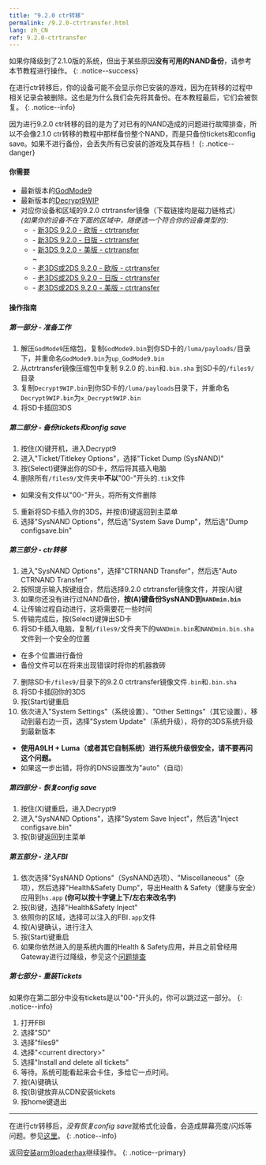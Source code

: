 ```yaml
---
title: "9.2.0 ctr转移"
permalink: /9.2.0-ctrtransfer.html
lang: zh_CN
ref: 9.2.0-ctrtransfer
---
```


如果你降级到了2.1.0版的系统，但出于某些原因**没有可用的NAND备份**，请参考本节教程进行操作。
{: .notice--success}

在进行ctr转移后，你的设备可能不会显示你已安装的游戏，因为在转移的过程中相关记录会被删除。这也是为什么我们会先将其备份。在本教程最后，它们会被恢复。
{: .notice--info}

因为进行9.2.0 ctr转移的目的是为了对已有的NAND造成的问题进行故障排查，所以不会像2.1.0 ctr转移的教程中那样备份整个NAND，而是只备份tickets和config save。如果不进行备份，会丢失所有已安装的游戏及其存档！
{: .notice--danger}

#### 你需要

* 最新版本的[GodMode9](https://github.com/d0k3/GodMode9/releases/)
* 最新版本的[Decrypt9WIP](https://github.com/d0k3/Decrypt9WIP/releases/latest)
* 对应你设备和区域的9.2.0 ctrtransfer镜像（下载链接均是磁力链格式）     
*(如果你的设备不在下面的区域中，随便选一个符合你的设备类型的)*:
  +    <i class="fa fa-magnet" aria-hidden="true" title="这个下载链接是磁力链格式的。请使用BT种子客户端进行下载。"></i> - [新3DS 9.2.0 - 欧版 - ctrtransfer](magnet:?xt=urn:btih:fed7bfeec0e52b42a77467cfb6ffd3e9dd2d5a70&dn=9.2.0-20E%5Fctrtransfer%5Fn3ds.zip&tr=udp%3A%2F%2Ftracker.coppersurfer.tk%3A6969%2Fannounce&tr=udp%3A%2F%2Ftracker.opentrackr.org%3A1337%2Fannounce&tr=http%3A%2F%2Ftracker.opentrackr.org%3A1337%2Fannounce&tr=udp%3A%2F%2Fzer0day.ch%3A1337%2Fannounce&tr=udp%3A%2F%2Ftracker.leechers-paradise.org%3A6969%2Fannounce&tr=http%3A%2F%2Fexplodie.org%3A6969%2Fannounce&tr=udp%3A%2F%2Fexplodie.org%3A6969%2Fannounce&tr=udp%3A%2F%2F9.rarbg.com%3A2710%2Fannounce&tr=udp%3A%2F%2Fp4p.arenabg.com%3A1337%2Fannounce&tr=http%3A%2F%2Fp4p.arenabg.com%3A1337%2Fannounce&tr=udp%3A%2F%2Ftracker.aletorrenty.pl%3A2710%2Fannounce&tr=http%3A%2F%2Ftracker.aletorrenty.pl%3A2710%2Fannounce&tr=http%3A%2F%2Ftracker1.wasabii.com.tw%3A6969%2Fannounce&tr=http%3A%2F%2Ftracker.baravik.org%3A6970%2Fannounce&tr=http%3A%2F%2Ftracker.tfile.me%2Fannounce&tr=udp%3A%2F%2Ftorrent.gresille.org%3A80%2Fannounce&tr=http%3A%2F%2Ftorrent.gresille.org%2Fannounce&tr=udp%3A%2F%2Ftracker.yoshi210.com%3A6969%2Fannounce&tr=udp%3A%2F%2Ftracker.tiny-vps.com%3A6969%2Fannounce&tr=udp%3A%2F%2Ftracker.filetracker.pl%3A8089%2Fannounce)   
  +    <i class="fa fa-magnet" aria-hidden="true" title="这个下载链接是磁力链格式的。请使用BT种子客户端进行下载。"></i> - [新3DS 9.2.0 - 日版 - ctrtransfer](magnet:?xt=urn:btih:b22d67fd02b3b0e30ac991e451db0f2d32e7beca&dn=9.2.0-20J%5Fctrtransfer%5Fn3ds.zip&tr=udp%3A%2F%2Ftracker.coppersurfer.tk%3A6969%2Fannounce&tr=udp%3A%2F%2Ftracker.opentrackr.org%3A1337%2Fannounce&tr=http%3A%2F%2Ftracker.opentrackr.org%3A1337%2Fannounce&tr=udp%3A%2F%2Fzer0day.ch%3A1337%2Fannounce&tr=udp%3A%2F%2Ftracker.leechers-paradise.org%3A6969%2Fannounce&tr=http%3A%2F%2Fexplodie.org%3A6969%2Fannounce&tr=udp%3A%2F%2Fexplodie.org%3A6969%2Fannounce&tr=udp%3A%2F%2F9.rarbg.com%3A2710%2Fannounce&tr=udp%3A%2F%2Fp4p.arenabg.com%3A1337%2Fannounce&tr=http%3A%2F%2Fp4p.arenabg.com%3A1337%2Fannounce&tr=udp%3A%2F%2Ftracker.aletorrenty.pl%3A2710%2Fannounce&tr=http%3A%2F%2Ftracker.aletorrenty.pl%3A2710%2Fannounce&tr=http%3A%2F%2Ftracker1.wasabii.com.tw%3A6969%2Fannounce&tr=http%3A%2F%2Ftracker.baravik.org%3A6970%2Fannounce&tr=http%3A%2F%2Ftracker.tfile.me%2Fannounce&tr=udp%3A%2F%2Ftorrent.gresille.org%3A80%2Fannounce&tr=http%3A%2F%2Ftorrent.gresille.org%2Fannounce&tr=udp%3A%2F%2Ftracker.yoshi210.com%3A6969%2Fannounce&tr=udp%3A%2F%2Ftracker.tiny-vps.com%3A6969%2Fannounce&tr=udp%3A%2F%2Ftracker.filetracker.pl%3A8089%2Fannounce)     
  +    <i class="fa fa-magnet" aria-hidden="true" title="这个下载链接是磁力链格式的。请使用BT种子客户端进行下载。"></i> - [新3DS 9.2.0 - 美版 - ctrtransfer](magnet:?xt=urn:btih:985d47442dc470d1b9f908256bed041c63885f60&dn=9.2.0-20U%5Fctrtransfer%5Fn3ds.zip&tr=udp%3A%2F%2Ftracker.coppersurfer.tk%3A6969%2Fannounce&tr=udp%3A%2F%2Ftracker.opentrackr.org%3A1337%2Fannounce&tr=http%3A%2F%2Ftracker.opentrackr.org%3A1337%2Fannounce&tr=udp%3A%2F%2Fzer0day.ch%3A1337%2Fannounce&tr=udp%3A%2F%2Ftracker.leechers-paradise.org%3A6969%2Fannounce&tr=http%3A%2F%2Fexplodie.org%3A6969%2Fannounce&tr=udp%3A%2F%2Fexplodie.org%3A6969%2Fannounce&tr=udp%3A%2F%2F9.rarbg.com%3A2710%2Fannounce&tr=udp%3A%2F%2Fp4p.arenabg.com%3A1337%2Fannounce&tr=http%3A%2F%2Fp4p.arenabg.com%3A1337%2Fannounce&tr=udp%3A%2F%2Ftracker.aletorrenty.pl%3A2710%2Fannounce&tr=http%3A%2F%2Ftracker.aletorrenty.pl%3A2710%2Fannounce&tr=http%3A%2F%2Ftracker1.wasabii.com.tw%3A6969%2Fannounce&tr=http%3A%2F%2Ftracker.baravik.org%3A6970%2Fannounce&tr=http%3A%2F%2Ftracker.tfile.me%2Fannounce&tr=udp%3A%2F%2Ftorrent.gresille.org%3A80%2Fannounce&tr=http%3A%2F%2Ftorrent.gresille.org%2Fannounce&tr=udp%3A%2F%2Ftracker.yoshi210.com%3A6969%2Fannounce&tr=udp%3A%2F%2Ftracker.tiny-vps.com%3A6969%2Fannounce&tr=udp%3A%2F%2Ftracker.filetracker.pl%3A8089%2Fannounce)    
~
  +    <i class="fa fa-magnet" aria-hidden="true" title="这个下载链接是磁力链格式的。请使用BT种子客户端进行下载。"></i> - [老3DS或2DS 9.2.0 - 欧版 - ctrtransfer](magnet:?xt=urn:btih:8d6142313971b08f92257e7fb1c1d5689e34ed78&dn=9.2.0-20E%5Fctrtransfer%5Fo3ds.zip&tr=udp%3A%2F%2Ftracker.coppersurfer.tk%3A6969%2Fannounce&tr=udp%3A%2F%2Ftracker.opentrackr.org%3A1337%2Fannounce&tr=http%3A%2F%2Ftracker.opentrackr.org%3A1337%2Fannounce&tr=udp%3A%2F%2Fzer0day.ch%3A1337%2Fannounce&tr=udp%3A%2F%2Ftracker.leechers-paradise.org%3A6969%2Fannounce&tr=http%3A%2F%2Fexplodie.org%3A6969%2Fannounce&tr=udp%3A%2F%2Fexplodie.org%3A6969%2Fannounce&tr=udp%3A%2F%2F9.rarbg.com%3A2710%2Fannounce&tr=udp%3A%2F%2Fp4p.arenabg.com%3A1337%2Fannounce&tr=http%3A%2F%2Fp4p.arenabg.com%3A1337%2Fannounce&tr=udp%3A%2F%2Ftracker.aletorrenty.pl%3A2710%2Fannounce&tr=http%3A%2F%2Ftracker.aletorrenty.pl%3A2710%2Fannounce&tr=http%3A%2F%2Ftracker1.wasabii.com.tw%3A6969%2Fannounce&tr=http%3A%2F%2Ftracker.baravik.org%3A6970%2Fannounce&tr=http%3A%2F%2Ftracker.tfile.me%2Fannounce&tr=udp%3A%2F%2Ftorrent.gresille.org%3A80%2Fannounce&tr=http%3A%2F%2Ftorrent.gresille.org%2Fannounce&tr=udp%3A%2F%2Ftracker.yoshi210.com%3A6969%2Fannounce&tr=udp%3A%2F%2Ftracker.tiny-vps.com%3A6969%2Fannounce&tr=udp%3A%2F%2Ftracker.filetracker.pl%3A8089%2Fannounce)     
  +    <i class="fa fa-magnet" aria-hidden="true" title="这个下载链接是磁力链格式的。请使用BT种子客户端进行下载。"></i> - [老3DS或2DS 9.2.0 - 日版 - ctrtransfer](magnet:?xt=urn:btih:24ad2b85e67013ef1f91178dca7ad2e40663b9b2&dn=9.2.0-20J%5Fctrtransfer%5Fo3ds.zip&tr=udp%3A%2F%2Ftracker.coppersurfer.tk%3A6969%2Fannounce&tr=udp%3A%2F%2Ftracker.opentrackr.org%3A1337%2Fannounce&tr=http%3A%2F%2Ftracker.opentrackr.org%3A1337%2Fannounce&tr=udp%3A%2F%2Fzer0day.ch%3A1337%2Fannounce&tr=udp%3A%2F%2Ftracker.leechers-paradise.org%3A6969%2Fannounce&tr=http%3A%2F%2Fexplodie.org%3A6969%2Fannounce&tr=udp%3A%2F%2Fexplodie.org%3A6969%2Fannounce&tr=udp%3A%2F%2F9.rarbg.com%3A2710%2Fannounce&tr=udp%3A%2F%2Fp4p.arenabg.com%3A1337%2Fannounce&tr=http%3A%2F%2Fp4p.arenabg.com%3A1337%2Fannounce&tr=udp%3A%2F%2Ftracker.aletorrenty.pl%3A2710%2Fannounce&tr=http%3A%2F%2Ftracker.aletorrenty.pl%3A2710%2Fannounce&tr=http%3A%2F%2Ftracker1.wasabii.com.tw%3A6969%2Fannounce&tr=http%3A%2F%2Ftracker.baravik.org%3A6970%2Fannounce&tr=http%3A%2F%2Ftracker.tfile.me%2Fannounce&tr=udp%3A%2F%2Ftorrent.gresille.org%3A80%2Fannounce&tr=http%3A%2F%2Ftorrent.gresille.org%2Fannounce&tr=udp%3A%2F%2Ftracker.yoshi210.com%3A6969%2Fannounce&tr=udp%3A%2F%2Ftracker.tiny-vps.com%3A6969%2Fannounce&tr=udp%3A%2F%2Ftracker.filetracker.pl%3A8089%2Fannounce)     
  +    <i class="fa fa-magnet" aria-hidden="true" title="这个下载链接是磁力链格式的。请使用BT种子客户端进行下载。"></i> - [老3DS或2DS 9.2.0 - 美版 - ctrtransfer](magnet:?xt=urn:btih:1dc79a2a0babb45497961888f369423a93135e2b&dn=9.2.0-20U%5Fctrtransfer%5Fo3ds.zip&tr=udp%3A%2F%2Ftracker.coppersurfer.tk%3A6969%2Fannounce&tr=udp%3A%2F%2Ftracker.opentrackr.org%3A1337%2Fannounce&tr=http%3A%2F%2Ftracker.opentrackr.org%3A1337%2Fannounce&tr=udp%3A%2F%2Fzer0day.ch%3A1337%2Fannounce&tr=udp%3A%2F%2Ftracker.leechers-paradise.org%3A6969%2Fannounce&tr=http%3A%2F%2Fexplodie.org%3A6969%2Fannounce&tr=udp%3A%2F%2Fexplodie.org%3A6969%2Fannounce&tr=udp%3A%2F%2F9.rarbg.com%3A2710%2Fannounce&tr=udp%3A%2F%2Fp4p.arenabg.com%3A1337%2Fannounce&tr=http%3A%2F%2Fp4p.arenabg.com%3A1337%2Fannounce&tr=udp%3A%2F%2Ftracker.aletorrenty.pl%3A2710%2Fannounce&tr=http%3A%2F%2Ftracker.aletorrenty.pl%3A2710%2Fannounce&tr=http%3A%2F%2Ftracker1.wasabii.com.tw%3A6969%2Fannounce&tr=http%3A%2F%2Ftracker.baravik.org%3A6970%2Fannounce&tr=http%3A%2F%2Ftracker.tfile.me%2Fannounce&tr=udp%3A%2F%2Ftorrent.gresille.org%3A80%2Fannounce&tr=http%3A%2F%2Ftorrent.gresille.org%2Fannounce&tr=udp%3A%2F%2Ftracker.yoshi210.com%3A6969%2Fannounce&tr=udp%3A%2F%2Ftracker.tiny-vps.com%3A6969%2Fannounce&tr=udp%3A%2F%2Ftracker.filetracker.pl%3A8089%2Fannounce)

#### 操作指南

##### 第一部分 - 准备工作

1. 解压`GodMode9`压缩包，复制`GodMode9.bin`到你SD卡的`/luma/payloads/`目录下，并重命名`GodMode9.bin`为`up_GodMode9.bin`
2. 从ctrtransfer镜像压缩包中复制 9.2.0 的`.bin`和`.bin.sha` 到SD卡的`/files9/`目录
3. 复制`Decrypt9WIP.bin`到你SD卡的`/luma/payloads`目录下，并重命名`Decrypt9WIP.bin`为`x_Decrypt9WIP.bin`
4. 将SD卡插回3DS

##### 第二部分 - 备份tickets和config save

1. 按住(X)键开机，进入Decrypt9
2. 进入"Ticket/Titlekey Options"，选择"Ticket Dump (SysNAND)"
3. 按(Select)键弹出你的SD卡，然后将其插入电脑
4. 删除所有`/files9/`文件夹中**不以**"00-"开头的`.tik`文件
  + 如果没有文件以"00-"开头，将所有文件删除
5. 重新将SD卡插入你的3DS，并按(B)键返回到主菜单
6. 选择"SysNAND Options"，然后选"System Save Dump"，然后选"Dump configsave.bin"

##### 第三部分 - ctr转移

1. 进入"SysNAND Options"，选择"CTRNAND Transfer"，然后选"Auto CTRNAND Transfer"
2. 按照提示输入按键组合，然后选择9.2.0 ctrtransfer镜像文件，并按(A)键
3. 如果你还没有进行过NAND备份，**按(A)键备份SysNAND到`NANDmin.bin`**
4. 让传输过程自动进行，这将需要花一些时间
5. 传输完成后，按(Select)键弹出SD卡
6. 将SD卡插入电脑，复制`/files9/`文件夹下的`NANDmin.bin`和`NANDmin.bin.sha`文件到一个安全的位置
  + 在多个位置进行备份
  + 备份文件可以在将来出现错误时将你的机器救砖
7. 删除SD卡`/files9/`目录下的9.2.0 ctrtransfer镜像文件`.bin`和`.bin.sha`
8. 将SD卡插回你的3DS
9. 按(Start)键重启
10. 依次进入"System Settings"（系统设置）、"Other Settings"（其它设置），移动到最右边一页，选择"System Update"（系统升级），将你的3DS系统升级到最新版本
  + **使用A9LH + Luma（或者其它自制系统）进行系统升级很安全，请不要再问这个问题。**
  + 如果这一步出错，将你的DNS设置改为"auto"（自动）

##### 第四部分 - 恢复config save

1. 按住(X)键重启，进入Decrypt9
2. 进入"SysNAND Options"，选择"System Save Inject"，然后选"Inject configsave.bin"
3. 按(B)键返回到主菜单

##### 第五部分 - 注入FBI

1. 依次选择"SysNAND Options"（SysNAND选项）、"Miscellaneous"（杂项），然后选择"Health&Safety Dump"，导出Health & Safety（健康与安全）应用到`hs.app` **(你可以按十字键上下/左右来改名字)**
2. 按(B)键，选择"Health&Safety Inject"
3. 依照你的区域，选择可以注入的FBI`.app`文件
4. 按(A)键确认，进行注入
5. 按(Start)键重启
6. 如果你依然进入的是系统内置的Health & Safety应用，并且之前曾经用Gateway进行过降级，参见这个[问题排查](troubleshooting#gw_fbi)

##### 第七部分 - 重装Tickets

如果你在第二部分中没有tickets是以"00-"开头的，你可以跳过这一部分。
{: .notice--info}

1. 打开FBI
2. 选择"SD"
3. 选择"files9"
4. 选择"\<current directory>"
5. 选择"Install and delete all tickets"
6. 等待。系统可能看起来会卡住，多给它一点时间。
7. 按(A)键确认
8. 按(B)键放弃从CDN安装tickets
9. 按home键退出

---

在进行ctr转移后，*没有恢复config save*就格式化设备，会造成屏幕亮度/闪烁等问题。参见[这里](https://github.com/Plailect/Guide/issues/794)。
{: .notice--info}

返回[安装arm9loaderhax](installing-arm9loaderhax)继续操作。
{: .notice--primary}
